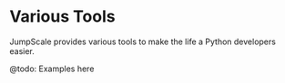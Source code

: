 # Various Tools

JumpScale provides various tools to make the life a Python developers easier.

@todo: Examples here
